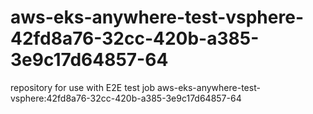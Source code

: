 # aws-eks-anywhere-test-vsphere-42fd8a76-32cc-420b-a385-3e9c17d64857-64
repository for use with E2E test job aws-eks-anywhere-test-vsphere:42fd8a76-32cc-420b-a385-3e9c17d64857-64
